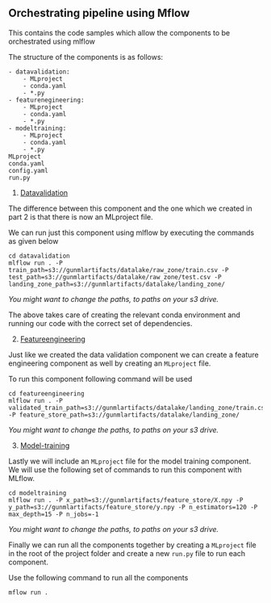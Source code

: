 ## Orchestrating pipeline using Mflow

This contains the code samples which allow the components to be orchestrated using mlflow

The structure of the components is as follows:

```shell
- datavalidation:
    - MLproject
    - conda.yaml
    - *.py
- featurenegineering:
    - MLproject
    - conda.yaml
    - *.py
- modeltraining:
    - MLproject
    - conda.yaml
    - *.py
MLproject
conda.yaml
config.yaml
run.py
```

1. [Datavalidation](./datavalidation/)

The difference between this component and the one which we created in part 2 is that there is now an MLproject file.

We can run just this component using mlflow by executing the commands as given below

```shell
cd datavalidation
mlflow run . -P train_path=s3://gunmlartifacts/datalake/raw_zone/train.csv -P test_path=s3://gunmlartifacts/datalake/raw_zone/test.csv -P landing_zone_path=s3://gunmlartifacts/datalake/landing_zone/
```
*You might want to change the paths, to paths on your s3 drive.*

The above takes care of creating the relevant conda environment and running our code with the correct set of dependencies.

2. [Featureengineering](./featurenegineering/)

Just like we created the data validation component we can create a feature engineering component as well by creating an `MLproject` file.

To run this component following command will be used

```shell
cd featureengineering
mlflow run . -P validated_train_path=s3://gunmlartifacts/datalake/landing_zone/train.csv -P feature_store_path=s3://gunmlartifacts/datalake/landing_zone/
```
*You might want to change the paths, to paths on your s3 drive.*

3. [Model-training](./modeltraining/s)

Lastly we will include an `MLproject` file for the model training component. We will use the following set of commands to run this component with MLflow.

```shell
cd modeltraining
mlflow run . -P x_path=s3://gunmlartifacts/feature_store/X.npy -P y_path=s3://gunmlartifacts/feature_store/y.npy -P n_estimators=120 -P max_depth=15 -P n_jobs=-1
```
*You might want to change the paths, to paths on your s3 drive.*

Finally we can run all the components together by creating a `MLproject` file in the root of the project folder and create a new `run.py` file to run each component. 

Use the following command to run all the components

```shell
mflow run .
```